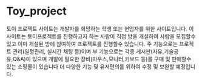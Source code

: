 # Toy_project
토이 프로젝트 사이트는 개발자를 희망하는 학생 또는 현업자를 위한 사이트입니다.
이 사이트는 토이프로젝트를 진행하고자 하는 사람이 직접 방을 개설하여 사람을 모집할수 있고 이미 개설된 방에 참여하여 프로젝트를 진행할수 있습니다.
주 기능으로는 프로젝트 관리(일정관리, 실시간 채팅 등)이며 부 기능으로는 각종 게시판(자유,기술공유,Q&A)이 있으며 개발에 필요한 장비(마우스,모니터,키보드 등)를 구매 및 판매할수 있는 쇼핑몰이 있습니다
더 다양한 기능 및 유저편의를 위하여 수정 및 보완할 예정입니다.
